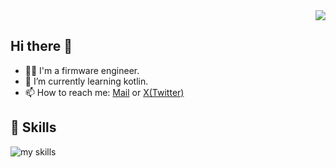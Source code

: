 <div align="right">
  <img src="https://komarev.com/ghpvc/?username=hyoshida1106" />
</div>

## Hi there 👋

- 🧑‍💻 I'm a firmware engineer.
- 🌱 I’m currently learning kotlin.
- 📫 How to reach me: [Mail](mailto:hyoshida1106@outlook.com) or [X(Twitter)](https://twitter.com/hyoshida1106)

## 🌱 Skills
<img alt="my skills" src="https://skillicons.dev/icons?theme=dark&perline=7&i=c,cpp,cs,kotlin,java,linux,windows,git,androidstudio," />

<!--
**hyoshida1106/hyoshida1106** is a ✨ _special_ ✨ repository because its `README.md` (this file) appears on your GitHub profile.

Here are some ideas to get you started:

- 🔭 I’m currently working on ...
- 🌱 I’m currently learning ...
- 👯 I’m looking to collaborate on ...
- 🤔 I’m looking for help with ...
- 💬 Ask me about ...
- 📫 How to reach me: ...
- 😄 Pronouns: ...
- ⚡ Fun fact: ...
-->
